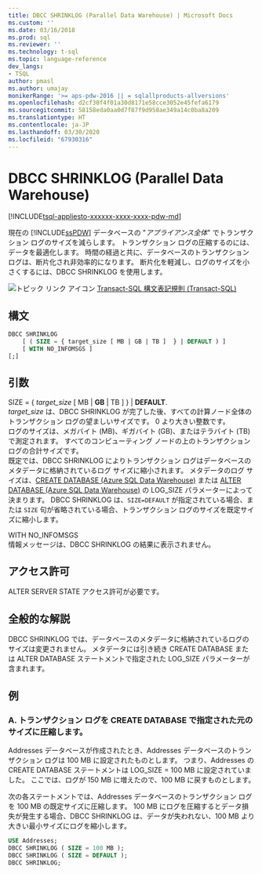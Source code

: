 ```yaml
---
title: DBCC SHRINKLOG (Parallel Data Warehouse) | Microsoft Docs
ms.custom: ''
ms.date: 03/16/2018
ms.prod: sql
ms.reviewer: ''
ms.technology: t-sql
ms.topic: language-reference
dev_langs:
- TSQL
author: pmasl
ms.author: umajay
monikerRange: '>= aps-pdw-2016 || = sqlallproducts-allversions'
ms.openlocfilehash: d2cf30f4f01a30d8171e58cce3052e45fefa6179
ms.sourcegitcommit: 58158eda0aa0d7f87f9d958ae349a14c0ba8a209
ms.translationtype: HT
ms.contentlocale: ja-JP
ms.lasthandoff: 03/30/2020
ms.locfileid: "67930316"
---
```

# <a name="dbcc-shrinklog-parallel-data-warehouse"></a>DBCC SHRINKLOG (Parallel Data Warehouse)
[!INCLUDE[tsql-appliesto-xxxxxx-xxxx-xxxx-pdw-md](../../includes/tsql-appliesto-xxxxxx-xxxx-xxxx-pdw-md.md)]

現在の [!INCLUDE[ssPDW](../../includes/sspdw-md.md)] データベースの "*アプライアンス全体*" でトランザクション ログのサイズを減らします。 トランザクション ログの圧縮するのには、データを最適化します。 時間の経過と共に、データベースのトランザクション ログは、断片化され非効率的になります。 断片化を軽減し、ログのサイズを小さくするには、DBCC SHRINKLOG を使用します。
  
![トピック リンク アイコン](../../database-engine/configure-windows/media/topic-link.gif "トピック リンク アイコン") [Transact-SQL 構文表記規則 &#40;Transact-SQL&#41;](../../t-sql/language-elements/transact-sql-syntax-conventions-transact-sql.md)
  
## <a name="syntax"></a>構文  
  
```sql
DBCC SHRINKLOG   
    [ ( SIZE = { target_size [ MB | GB | TB ]  } | DEFAULT ) ]   
    [ WITH NO_INFOMSGS ]   
[;]  
```  
  
## <a name="arguments"></a>引数  
SIZE = { *target_size* [ MB | **GB** | TB ]  } | **DEFAULT**.  
*target_size* は、DBCC SHRINKLOG が完了した後、すべての計算ノード全体のトランザクション ログの望ましいサイズです。 0 より大きい整数です。  
ログのサイズは、メガバイト (MB)、ギガバイト (GB)、またはテラバイト (TB) で測定されます。 すべてのコンピューティング ノードの上のトランザクション ログの合計サイズです。  
既定では、DBCC SHRINKLOG によりトランザクション ログはデータベースのメタデータに格納されているログ サイズに縮小されます。 メタデータのログ サイズは、[CREATE DATABASE &#40;Azure SQL Data Warehouse&#41;](../../t-sql/statements/create-database-azure-sql-data-warehouse.md) または [ALTER DATABASE &#40;Azure SQL Data Warehouse&#41;](../../t-sql/statements/alter-database-azure-sql-data-warehouse.md) の LOG_SIZE パラメーターによって決まります。 DBCC SHRINKLOG は、`SIZE=DEFAULT` が指定されている場合、または `SIZE` 句が省略されている場合、トランザクション ログのサイズを既定サイズに縮小します。
  
WITH NO_INFOMSGS  
情報メッセージは、DBCC SHRINKLOG の結果に表示されません。  
  
## <a name="permissions"></a>アクセス許可  
ALTER SERVER STATE アクセス許可が必要です。
  
## <a name="general-remarks"></a>全般的な解説  
DBCC SHRINKLOG では、データベースのメタデータに格納されているログのサイズは変更されません。 メタデータには引き続き CREATE DATABASE または ALTER DATABASE ステートメントで指定された LOG_SIZE パラメーターが含まれます。
  
## <a name="examples"></a>例 
### <a name="a-shrink-the-transaction-log-to-the-original-size-specified-by-create-database"></a>A. トランザクション ログを CREATE DATABASE で指定された元のサイズに圧縮します。  
Addresses データベースが作成されたとき、Addresses データベースのトランザクション ログは 100 MB に設定されたものとします。 つまり、Addresses の CREATE DATABASE ステートメントは LOG_SIZE = 100 MB に設定されていました。 ここでは、ログが 150 MB に増えたので、100 MB に戻すものとします。
  
次の各ステートメントでは、Addresses データベースのトランザクション ログを 100 MB の既定サイズに圧縮します。 100 MB にログを圧縮するとデータ損失が発生する場合、DBCC SHRINKLOG は、データが失われない、100 MB より大きい最小サイズにログを縮小します。
  
```sql
USE Addresses;  
DBCC SHRINKLOG ( SIZE = 100 MB );  
DBCC SHRINKLOG ( SIZE = DEFAULT );  
DBCC SHRINKLOG;  
```  
  
  
